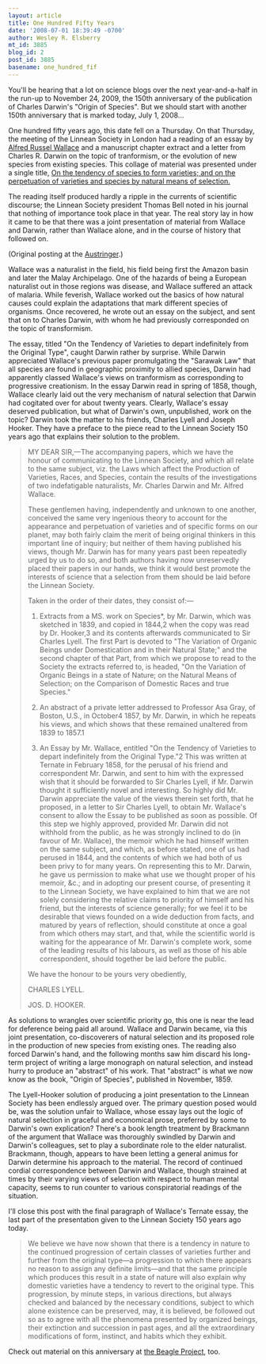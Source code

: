 ```yaml
---
layout: article
title: One Hundred Fifty Years
date: '2008-07-01 18:39:49 -0700'
author: Wesley R. Elsberry
mt_id: 3885
blog_id: 2
post_id: 3885
basename: one_hundred_fif
---
```

You'll be hearing that a lot on science blogs over the next year-and-a-half in the run-up to November 24, 2009, the 150th anniversary of the publication of Charles Darwin's "Origin of Species". But we should start with another 150th anniversary that is marked today, July 1, 2008...

One hundred fifty years ago, this date fell on a Thursday. On that Thursday, the meeting of the Linnean Society in London had a reading of an essay by [Alfred Russel Wallace](http://en.wikipedia.org/wiki/Alfred_Russel_Wallace) and a manuscript chapter extract and a letter from Charles R. Darwin on the topic of tranformism, or the evolution of new species from existing species. This collage of material was presented under a single title, [On the tendency of species to form varieties; and on the perpetuation of varieties and species by natural means of selection.](http://darwin-online.org.uk/content/frameset?itemID=F350&amp;viewtype=text&amp;pageseq=1)

The reading itself produced hardly a ripple in the currents of scientific discourse; the Linnean Society president Thomas Bell noted in his journal that nothing of importance took place in that year. The real story lay in how it came to be that there was a joint presentation of material from Wallace and Darwin, rather than Wallace alone, and in the course of history that followed on.

(Original posting at the [Austringer](http://austringer.net/wp/index.php/2008/06/30/a-sesquicentennial-wallace-and-darwin-at-the-linnean-society/).)

Wallace was a naturalist in the field, his field being first the Amazon basin and later the Malay Archipelago. One of the hazards of being a European naturalist out in those regions was disease, and Wallace suffered an attack of malaria. While feverish, Wallace worked out the basics of how natural causes could explain the adaptations that mark different species of organisms. Once recovered, he wrote out an essay on the subject, and sent that on to Charles Darwin, with whom he had previously corresponded on the topic of transformism. 

The essay, titled "On the Tendency of Varieties to depart indefinitely from the Original Type", caught Darwin rather by surprise. While Darwin appreciated Wallace's previous paper promulgating the "Sarawak Law" that all species are found in geographic proximity to allied species, Darwin had apparently classed Wallace's views on tranformism as corresponding to progressive creationism. In the essay Darwin read in spring of 1858, though, Wallace clearly laid out the very mechanism of natural selection that Darwin had cogitated over for about twenty years. Clearly, Wallace's essay deserved publication, but what of Darwin's own, unpublished, work on the topic? Darwin took the matter to his friends, Charles Lyell and Joseph Hooker. They have a preface to the piece read to the Linnean Society 150 years ago that explains their solution to the problem.

> MY DEAR SIR,—The accompanying papers, which we have the honour of communicating to the Linnean Society, and which all relate to the same subject, viz. the Laws which affect the Production of Varieties, Races, and Species, contain the results of the investigations of two indefatigable naturalists, Mr. Charles Darwin and Mr. Alfred Wallace.
> 
> These gentlemen having, independently and unknown to one another, conceived the same very ingenious theory to account for the appearance and perpetuation of varieties and of specific forms on our planet, may both fairly claim the merit of being original thinkers in this important line of inquiry; but neither of them having published his views, though Mr. Darwin has for many years past been repeatedly urged by us to do so, and both authors having now unreservedly placed their papers in our hands, we think it would best promote the interests of science that a selection from them should be laid before the Linnean Society.
> 
> Taken in the order of their dates, they consist of:—
> 
> 1. Extracts from a MS. work on Species\*, by Mr. Darwin, which was sketched in 1839, and copied in 1844,2 when the copy was read by Dr. Hooker,3 and its contents afterwards communicated to Sir Charles Lyell. The first Part is devoted to "The Variation of Organic Beings under Domestication and in their Natural State;" and the second chapter of that Part, from which we propose to read to the Society the extracts referred to, is headed, "On the Variation of Organic Beings in a state of Nature; on the Natural Means of Selection; on the Comparison of Domestic Races and true Species."
> 
> 2. An abstract of a private letter addressed to Professor Asa Gray, of Boston, U.S., in October4 1857, by Mr. Darwin, in which he repeats his views, and which shows that these remained unaltered from 1839 to 1857.1
> 
> 3. An Essay by Mr. Wallace, entitled "On the Tendency of Varieties to depart indefinitely from the Original Type."2 This was written at Ternate in February 1858, for the perusal of his friend and correspondent Mr. Darwin, and sent to him with the expressed wish that it should be forwarded to Sir Charles Lyell, if Mr. Darwin thought it sufficiently novel and interesting. So highly did Mr. Darwin appreciate the value of the views therein set forth, that he proposed, in a letter to Sir Charles Lyell, to obtain Mr. Wallace's consent to allow the Essay to be published as soon as possible. Of this step we highly approved, provided Mr. Darwin did not withhold from the public, as he was strongly inclined to do (in favour of Mr. Wallace), the memoir which he had himself written on the same subject, and which, as before stated, one of us had perused in 1844, and the contents of which we had both of us been privy to for many years. On representing this to Mr. Darwin, he gave us permission to make what use we thought proper of his memoir, &c.; and in adopting our present course, of presenting it to the Linnean Society, we have explained to him that we are not solely considering the relative claims to priority of himself and his friend, but the interests of science generally; for we feel it to be desirable that views founded on a wide deduction from facts, and matured by years of reflection, should constitute at once a goal from which others may start, and that, while the scientific world is waiting for the appearance of Mr. Darwin's complete work, some of the leading results of his labours, as well as those of his able correspondent, should together be laid before the public.
> 
> We have the honour to be yours very obediently,
> 
> CHARLES LYELL.             
> 
> JOS. D. HOOKER.

As solutions to wrangles over scientific priority go, this one is near the lead for deference being paid all around. Wallace and Darwin became, via this joint presentation, co-discoverers of natural selection and its proposed role in the production of new species from existing ones. The reading also forced Darwin's hand, and the following months saw him discard his long-term project of writing a large monograph on natural selection, and instead hurry to produce an "abstract" of his work. That "abstract" is what we now know as the book, "Origin of Species", published in November, 1859. 

The Lyell-Hooker solution of producing a joint presentation to the Linnean Society has been endlessly argued over. The primary question posed would be, was the solution unfair to Wallace, whose essay lays out the logic of natural selection in graceful and economical prose, preferred by some to Darwin's own explication? There's a book length treatment by Brackmann of the argument that Wallace was thoroughly swindled by Darwin and Darwin's colleagues, set to play a subordinate role to the elder naturalist. Brackmann, though, appears to have been letting a general animus for Darwin determine his approach to the material. The record of continued cordial correspondence between Darwin and Wallace, though strained at times by their varying views of selection with respect to human mental capacity, seems to run counter to various conspiratorial readings of the situation.

I'll close this post with the final paragraph of Wallace's Ternate essay, the last part of the presentation given to the Linnean Society 150 years ago today.

> We believe we have now shown that there is a tendency in nature to the continued progression of certain classes of varieties further and further from the original type—a progression to which there appears no reason to assign any definite limits—and that the same principle which produces this result in a state of nature will also explain why domestic varieties have a tendency to revert to the original type. This progression, by minute steps, in various directions, but always checked and balanced by the necessary conditions, subject to which alone existence can be preserved, may, it is believed, be followed out so as to agree with all the phenomena presented by organized beings, their extinction and succession in past ages, and all the extraordinary modifications of form, instinct, and habits which they exhibit.

Check out material on this anniversary at [the Beagle Project](http://thebeagleproject.blogspot.com/), too.
